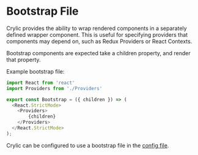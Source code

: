 # Bootstrap File

Crylic provides the ability to wrap rendered components in a separately defined wrapper component. This is useful for specifying providers that components may depend on, such as Redux Providers or React Contexts.

Bootstrap components are expected take a children property, and render that property.

Example bootstrap file:

```typescript
import React from 'react'
import Providers from './Providers'

export const Bootstrap = ({ children }) => (
  <React.StrictMode>
    <Providers>
        {children}
    </Providers>
  </React.StrictMode>
);
```

Crylic can be configured to use a bootstrap file in the [config file](../reference/configuration-file.md).

